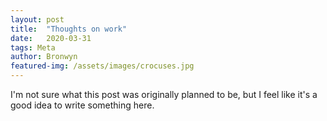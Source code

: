 ```yaml
---
layout: post
title:  "Thoughts on work"
date:   2020-03-31
tags: Meta
author: Bronwyn
featured-img: /assets/images/crocuses.jpg
---
```


I'm not sure what this post was originally planned to be, but I feel like it's a good idea to write something here. 